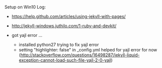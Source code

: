 
Setup on Win10 Log:
* https://help.github.com/articles/using-jekyll-with-pages/
* http://jekyll-windows.juthilo.com/1-ruby-and-devkit/

* got yajl error ...
  * installed python27 trying to fix yajl error
  * setting "highlighter: false" in _config.yml helped for yajl error for now (http://stackoverflow.com/questions/16498287/jekyll-liquid-exception-cannot-load-such-file-yajl-2-0-yajl)
